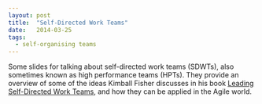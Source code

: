 ```yaml
---
layout: post
title:  "Self-Directed Work Teams"
date:   2014-03-25
tags:
  - self-organising teams
---
```

Some slides for talking about self-directed work teams (SDWTs), also sometimes known as high performance teams (HPTs). They provide an overview of some of the ideas Kimball Fisher discusses in his book [Leading Self-Directed Work Teams](http://www.amazon.com/Leading-Self-Directed-Teams-Kimball-Fisher/dp/0071349243), and how they can be applied in the Agile world.

<script async class="speakerdeck-embed" data-id="bbcd58e089f30131cbd36a1a38d9cc87" data-ratio="1.33333333333333" src="//speakerdeck.com/assets/embed.js"></script>
